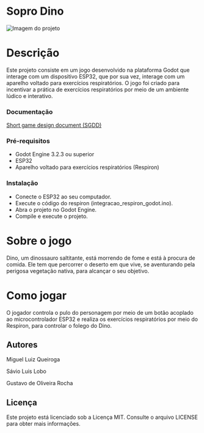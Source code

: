 # Sopro Dino

![ Imagem do projeto](https://github.com/savioluis/Sopro-Dino/blob/main/soprodinoimg.png)


# Descrição

Este projeto consiste em um jogo desenvolvido na plataforma Godot que interage com um dispositivo ESP32, que por sua vez, interage com um aparelho voltado para exercícios respiratórios. O jogo foi criado para incentivar a prática de exercícios respiratórios por meio de um ambiente lúdico e interativo.

### Documentação

[Short game design document (SGDD)](https://github.com/savioluis/Sopro-Dino/blob/main/SGDD%20Sopro%20Dino.pdf)

### Pré-requisitos

- Godot Engine 3.2.3 ou superior
- ESP32
- Aparelho voltado para exercícios respiratórios (Respiron)

### Instalação

- Conecte o ESP32 ao seu computador.
- Execute o código do respiron (integracao_respiron_godot.ino).
- Abra o projeto no Godot Engine.
- Compile e execute o projeto.

# Sobre o jogo

Dino, um dinossauro saltitante, está morrendo de fome e está à procura de 
comida. Ele tem que percorrer o deserto em que vive, se aventurando pela perigosa 
vegetação nativa, para alcançar o seu objetivo. 


# Como jogar

O jogador controla o pulo do personagem por meio de um botão acoplado ao microcontrolador ESP32 e realiza os exercícios respiratórios por meio do Respiron, para controlar o folego do Dino.

## Autores

Miguel Luiz Queiroga

Sávio Luis Lobo

Gustavo de Oliveira Rocha

## Licença

Este projeto está licenciado sob a Licença MIT. Consulte o arquivo LICENSE para obter mais informações.
